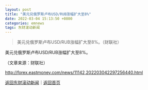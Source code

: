 ```yaml
---
layout: post
title: "美元兑俄罗斯卢布USD/RUB涨幅扩大至8%"
date: 2022-03-04 15:13:50 +0800
categories: emnews
tags: 东财滚动新闻
---
```

> 美元兑俄罗斯卢布USD/RUB涨幅扩大至8%。（财联社）

<p>美元兑俄罗斯卢布USD/RUB涨幅扩大至8%。</p><p class="em_media">（文章来源：财联社）</p>

<http://forex.eastmoney.com/news/11142,202203042297256440.html>

[返回东财滚动新闻](//finews.withounder.com/emnews/)｜[返回首页](//finews.withounder.com/)
